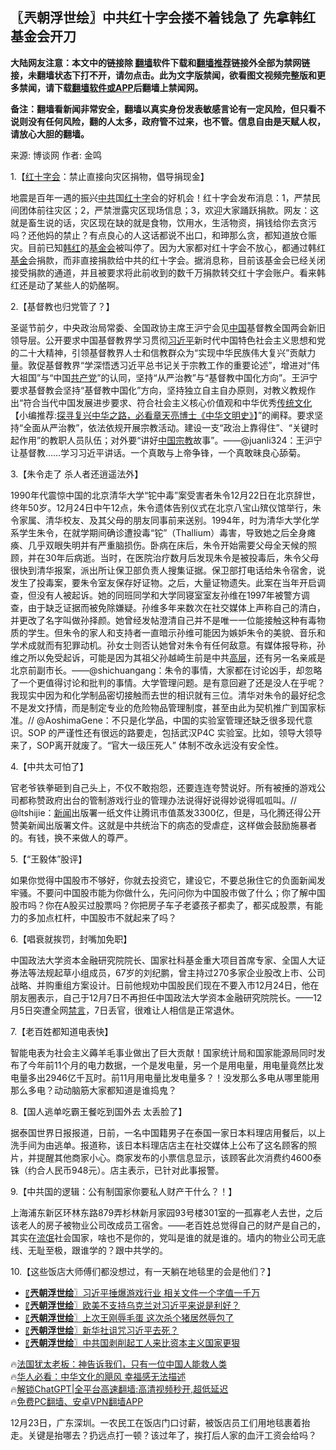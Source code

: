  <!-- 面包屑导航 --> <h2>〖兲朝浮世绘〗中共红十字会搂不着钱急了 先拿韩红基金会开刀</h2> <p class="notice"><b>大陆网友注意：本文中的链接除 <a href="https://github.com/bannedbook/fanqiang" >翻墙</a>软件下载和<a href="https://github.com/killgcd/justmysocks/blob/master/README.md">翻墙推荐</a>链接外全部为禁网链接，未翻墙状态下打不开，请勿点击。此为文字版禁闻，欲看图文视频完整版和更多禁闻，请下载<a href="https://github.com/bannedbook/fanqiang">翻墙软件或APP</a>后翻墙上禁闻网。</p><p>备注：翻墙看新闻非常安全，翻墙以真实身份发表敏感言论有一定风险，但只看不说则没有任何风险，翻的人太多，政府管不过来，也不管。信息自由是天赋人权，请放心大胆的翻墙。</b></p>  <div class="entry"> <p>来源:&nbsp;博谈网                            作者:&nbsp;金鸣                           </p> <p>1.【<a href="https://www.bannedbook.org/bnews/tag/%E7%BA%A2%E5%8D%81%E5%AD%97%E4%BC%9A/" class="st_tag internal_tag" rel="tag" title="标签 红十字会 下的日志">红十字会</a>：禁止直接向灾区捐物，倡导捐现金】</p> <p></p> <p>地震是百年一遇的振兴<a href="https://www.bannedbook.org/bnews/tag/%e4%b8%ad%e5%85%b1/" class="st_tag internal_tag" rel="tag" title="标签 中共 下的日志">中共</a>国<a href="https://www.bannedbook.org/bnews/tag/%E7%BA%A2%E5%8D%81%E5%AD%97/" class="st_tag internal_tag" rel="tag" title="标签 红十字 下的日志">红十字</a>会的好机会！红十字会发布消息：1，严禁民间团体前往灾区；2，严禁泄露灾区现场信息；3，欢迎大家踊跃捐款。网友：这就是畜生说的话，灾区现在缺的就是食物，饮用水，生活物资，捐钱给你去贪污吗？还他妈的禁止？有点良心的人这话都说不出口，和珅那么贪，都知道放仓赈灾。目前已知<a href="https://www.bannedbook.org/bnews/tag/%e9%9f%a9%e7%ba%a2/" class="st_tag internal_tag" rel="tag" title="标签 韩红 下的日志">韩红</a>的<a href="https://www.bannedbook.org/bnews/tag/%E5%9F%BA%E9%87%91%E4%BC%9A/" class="st_tag internal_tag" rel="tag" title="标签 基金会 下的日志">基金会</a>被叫停了。因为大家都对红十字会不放心，都通过韩红<a href="https://www.bannedbook.org/bnews/tag/%E5%9F%BA%E9%87%91/" class="st_tag internal_tag" rel="tag" title="标签 基金 下的日志">基金</a>会捐款，而非直接捐款给中共的红十字会。据消息称，目前该基金会已经关闭接受捐款的通道，并且被要求将此前收到的数千万捐款转交红十字会账户。看来韩红还是动了某些人的奶酪啊。</p> <p>2.【基督教也归党管了？】</p> <p></p> <p>圣诞节前夕，中央政治局常委、全国政协主席王沪宁会见<span class='wp_keywordlink_affiliate'><a href="https://www.bannedbook.org/" title="中国" target="_blank">中国</a></span>基督教全国两会新旧领导层。公开要求中国基督教界学习贯彻<a href="https://www.bannedbook.org/bnews/tag/%e4%b9%a0%e8%bf%91%e5%b9%b3/" class="st_tag internal_tag" rel="tag" title="标签 习近平 下的日志">习近平</a>新时代中国特色社会主义思想和党的二十大精神，引领基督教界人士和信教群众为“实现中华民族伟大复兴”贡献力量。敦促基督教界“学深悟透习近平总书记关于宗教工作的重要论述”，增进对“伟大祖国”与“中国<a href="https://www.bannedbook.org/bnews/tag/%e5%85%b1%e4%ba%a7%e5%85%9a/" class="st_tag internal_tag" rel="tag" title="标签 共产党 下的日志">共产党</a>”的认同，坚持“从严治教”与“基督教中国化方向”。王沪宁要求基督教会坚持“基督教中国化”方向，坚持独立自主自办原则，对教义教规作出“符合当代中国发展进步要求、符合社会主义核心价值观和中华优秀<span class='wp_keywordlink'><a href="https://www.bannedbook.org/bnews/tculture/" title="中华传统文化" target="_blank">传统文化</a></span>【小编推荐:<a href='https://www.bannedbook.org/bnews/comments/20220808/1768773.html' target='_blank'>探寻复兴中华之路，必看章天亮博士《中华文明史》</a>】”的阐释。要求坚持“全面从严治教”，依法依规开展宗教活动。建设一支“政治上靠得住”、“关键时起作用”的教职人员队伍；对外要“讲好<span class='wp_keywordlink'><a href="https://www.bannedbook.org/forum11/topic307.html" title="禁片：在中国宗教信仰自由吗？" target="_blank">中国宗教</a></span>故事”。——@juanli324：王沪宁让基督教……学习习近平讲话。一个真敢与上帝争锋，一个真敢昧良心舔菊。</p> <p>3.【朱令走了 杀人者还逍遥法外】</p> <p></p> <p>1990年代震惊中国的北京清华大学“铊中毒”案受害者朱令12月22日在北京辞世，终年50岁。12月24日中午12点，朱令遗体告别仪式在北京八宝山殡仪馆举行，朱令家属、清华校友、及其父母的朋友同事前来送别。1994年，时为清华大学化学系学生朱令，在就学期间确诊遭投毒“铊”（Thallium）毒害，导致她之后全身瘫痪、几乎双眼失明并有严重脑损伤。卧病在床后，朱令开始需要父母全天候的照顾，并在30年后病逝。当时，在医院治疗数月后发现朱令是被投毒后，朱令父母很快到清华报案，派出所让保卫部负责人搜集证据。保卫部打电话给朱令宿舍，说发生了投毒案，要朱令室友保存好证物。之后，大量证物遗失。此案在当年开启调查，但没有人被起诉。她的同班同学和大学同寝室室友孙维在1997年被警方调查，由于缺乏证据而被免除嫌疑。孙维多年来数次在社交媒体上声称自己的清白，并更改了名字叫做孙择颜。她曾经发帖澄清自己并不是唯一一位能接触这种有毒物质的学生。但朱令的家人和支持者一直暗示孙维可能因为嫉妒朱令的美貌、音乐和学术成就而有犯罪动机。孙女士则否认她曾对朱令有任何敌意。有媒体报导称，孙维之所以免受起诉，可能是因为其祖父孙越崎生前是中共<span class='wp_keywordlink_affiliate'><a href="https://www.bannedbook.org/bnews/ccpdope/" title="中共高层内幕" target="_blank">高层</a></span>，还有另一名亲戚是北京前副市长。——@shichuangang：朱令的事情，大家都在讨论凶手，却忽略了一个更值得讨论和批判的事情。大学管理问题。是有意回避了还是没人在乎呢？我现实中因为和化学制品密切接触而去世的相识就有三位。清华对朱令的最好纪念不是发文抒情，而是制定专业的危险物品管理制度，甚至由此为契机推广到国家标准。// @AoshimaGene：不只是化学品，中国的实验室管理还缺乏很多现代意识。SOP 的严谨性还有很远的路要走，包括武汉P4C 实验室。比如，领导大领导来了，SOP离开就废了。“官大一级压死人” 体制不改永远没有安全性。</p> <p>4.【中共太可怕了】</p> <p></p> <p>官老爷铁拳砸到自己头上，不仅不敢抱怨，还要连连夸赞说好。所有被捶的游戏公司都称赞政府出台的管制游戏行业的管理办法说得好说得妙说得呱呱叫。// @ltshijie：<span class='wp_keywordlink_affiliate'><a href="https://www.bannedbook.org/" title="新闻">新闻</a></span>出版署一纸文件让腾讯市值蒸发3300亿，但是，马化腾还得公开赞美新闻出版署文件。这就是中共统治下的病态的受虐症，这样做会鼓励施暴者的。有钱，换不来做人的尊严。</p> <p>5.【“王毅体”股评】</p> <p></p> <p>如果你觉得中国股市不够好，你就去投资它，建设它，不要总揪住它的负面新闻发牢骚。不要问中国股市能为你做什么，先问问你为中国股市做了什么；你了解中国股市吗？你在A股买过股票吗？你把房子车子老婆孩子都卖了，都买成股票，有能力的多加点杠杆，中国股市不就起来了吗？</p>  <p>6.【唱衰就挨罚，封嘴加免职】</p> <p></p> <p>中国政法大学资本金融研究院院长、国家社科基金重大项目首席专家、全国人大证券法等法规起草小组成员，67岁的刘纪鹏，曾主持过270多家企业股改上市、公司战略、并购重组方案设计。日前他规劝中国股民们现在不要入市12月24日，他在朋友圈表示，自己于12月7日不再担任中国政法大学资本金融研究院院长。——12月5日突遭全网<span class='wp_keywordlink_affiliate'><a href="https://www.bannedbook.org/bnews/bblog/" title="禁言博客" target="_blank">禁言</a></span>，7日丢官，很难让人相信是正常退休。</p> <p>7.【老百姓都知道电表快】</p> <p></p> <p>智能电表为社会主义薅羊毛事业做出了巨大贡献！国家统计局和国家能源局同时发布了今年前11个月的电力数据，一个是发电量，另一个是用电量，用电量竟然比发电量多出2946亿千瓦时。前11月用电量比发电量多？！没发那么多电从哪里能用那么多电？动动脑筋大家都知道是谁捣鬼？</p> <p>8.【国人逃单吃霸王餐吃到国外去 太丢脸了】</p> <p></p>  <p>据泰国世界日报报道，日前，一名中国籍男子在泰国一家日本料理店用餐后，以上洗手间为由逃单。报道称，该日本料理店店主在社交媒体上公布了这名顾客的照片，并提醒其他商家小心。商家发布的小票信息显示，该顾客此次消费约4600泰铢（约合人民币948元）。店主表示，已针对此事报警。</p> <p>9.【中共国的逻辑：公有制国家你要私人财产干什么？！】</p> <p></p> <p>上海浦东新区环林东路879弄杉林新月家园93号楼301室的一孤寡老人去世，之后该老人的房子被物业公司改成员工宿舍。——老百姓总觉得自己的财产是自己的，其实在<span class='wp_keywordlink'><a href="https://www.bannedbook.org/forum11/topic282.html" title="禁片：评中国共产党的流氓本性" target="_blank">流氓</a></span>社会国家，啥也不是你的，党叫是谁的就是谁的。墙内的物业公司无底线、无耻至极，跟谁学的？跟中共学的。</p> <p>10.【这些饭店大师傅们都没想过，有一天躺在地毯里的会是他们？】</p> <p></p> <!--<div id="taboola-mid-1"></div>--><ul class='op-related-articles' title='相关阅读'> <li><a href='https://www.bannedbook.org/bnews/cbnews/20231223/1978023.html' target='_blank'>〖<b>兲朝浮世绘</b>〗习近平捶爆游戏行业 相关文件一个字值一千万</a></li> <li><a href='https://www.bannedbook.org/bnews/cbnews/20231222/1977566.html' target='_blank'>〖<b>兲朝浮世绘</b>〗欧美不支持乌克兰对习近平来说是利好？</a></li> <li><a href='https://www.bannedbook.org/bnews/cbnews/20231221/1977116.html' target='_blank'>〖<b>兲朝浮世绘</b>〗上次王刚辱毛蛋 这次杀个猪居然辱包了</a></li> <li><a href='https://www.bannedbook.org/bnews/cbnews/20231220/1976597.html' target='_blank'>〖<b>兲朝浮世绘</b>〗新华社诅咒习近平去死？</a></li> <li><a href='https://www.bannedbook.org/bnews/cbnews/20231219/1976095.html' target='_blank'>〖<b>兲朝浮世绘</b>〗中共国剥削起工人来比资本主义国家更狠</a></li> </ul> <p class="texttj"> 🔥<a href="https://www.bannedbook.org/bnews/ssgc/20230219/1850782.html" target="_blank">法国犹太老板：神告诉我们，只有一位中国人能救人类</a><br/> 🔥<a href="https://www.bannedbook.org/bnews/comments/20220220/1694796.html" target="_blank">华人必看：中华文化的飓风 幸福感无法描述</a><br/> 🔥<a href="https://github.com/bannedbook/fanqiang/wiki/V2ray%E6%9C%BA%E5%9C%BA" target="_blank">解锁ChatGPT|全平台高速翻墙:高清视频秒开,超低延迟</a><br/> 🔥<a href="https://github.com/bannedbook/fanqiang/wiki/%E7%A6%81%E9%97%BB%E7%BD%91%E5%AE%89%E5%8D%93%E7%BF%BB%E5%A2%99%E6%96%B0%E9%97%BBAPP" target="_blank">免费PC翻墙、安卓VPN翻墙APP</a><br/> </p><p>12月23日，广东深圳。一农民工在饭店门口讨薪，被饭店员工们用地毯裹着抬走。关键是抬哪去？扔远点打一顿？该过年了，挨打后人家的血汗工资会给吗？</p> <a name='sharetosocial'></a> <div style="margin-bottom:5px;padding-bottom:5px;clear:both"> <div id="archive-pix-1" class="banner-ads"> <!-- AuctionX Display platform tag START --> <div id="27602x728x90x621x_ADSLOT1" clicktrack="%%CLICK_URL_ESC%%"></div>  <!-- AuctionX Display platform tag END --> </div> <div id="archive-pix-2" class="banner-ads"> <!-- AuctionX Display platform tag START --> <div id="27556x300x250x621x_ADSLOT1" clicktrack="%%CLICK_URL_ESC%%" style="margin:0 auto;text-align:center"></div>  <!-- AuctionX Display platform tag END --> </div> </div>  <div id="archive-pix-1" class="banner-ads"> <!-- AuctionX Display platform tag START --> <div id="27603x728x90x621x_ADSLOT1" clicktrack="%%CLICK_URL_ESC%%"></div>  <!-- AuctionX Display platform tag END --> </div> </div><!--END ENTRY--> 